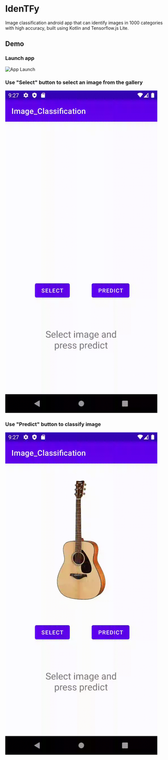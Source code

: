 # IdenTFy
Image classification android app that can identify images in 1000 categories with high accuracy, built using Kotlin and Tensorflow.js Lite.

## Demo
### Launch app
![App Launch](/gifs/launch.gif)

### Use "Select" button to select an image from the gallery
![Select Image](/gifs/select.gif)

### Use "Predict" button to classify image
![Classify Image](/gifs/predict.gif)
